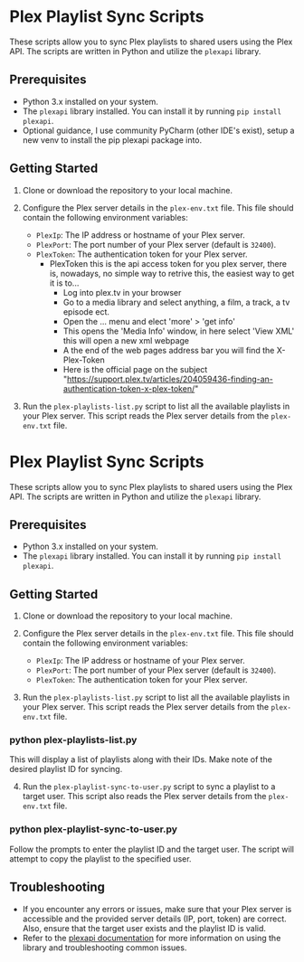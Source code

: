 # Plex Playlist Sync Scripts

These scripts allow you to sync Plex playlists to shared users using the Plex API. The scripts are written in Python and utilize the `plexapi` library.

## Prerequisites

- Python 3.x installed on your system.
- The `plexapi` library installed. You can install it by running `pip install plexapi`.
- Optional guidance, I use community PyCharm (other IDE's exist), setup a new venv to install the pip plexapi package into.

## Getting Started

1. Clone or download the repository to your local machine.

2. Configure the Plex server details in the `plex-env.txt` file. This file should contain the following environment variables:

   - `PlexIp`: The IP address or hostname of your Plex server.
   - `PlexPort`: The port number of your Plex server (default is `32400`).
   - `PlexToken`: The authentication token for your Plex server.
     - PlexToken this is the api access token for you plex server, there is, nowadays, no simple way to retrive this, the easiest way to get it is to...
       - Log into plex.tv in your browser 
       - Go to a media library and select anything, a film, a track, a tv episode ect.
       - Open the ... menu and elect 'more' > 'get info'
       - This opens the 'Media Info' window, in here select 'View XML' this will open a new xml webpage
       - A the end of the web pages address bar you will find the X-Plex-Token
       - Here is the official page on the subject "https://support.plex.tv/articles/204059436-finding-an-authentication-token-x-plex-token/"

3. Run the `plex-playlists-list.py` script to list all the available playlists in your Plex server. This script reads the Plex server details from the `plex-env.txt` file.

# Plex Playlist Sync Scripts

These scripts allow you to sync Plex playlists to shared users using the Plex API. The scripts are written in Python and utilize the `plexapi` library.

## Prerequisites

- Python 3.x installed on your system.
- The `plexapi` library installed. You can install it by running `pip install plexapi`.

## Getting Started

1. Clone or download the repository to your local machine.

2. Configure the Plex server details in the `plex-env.txt` file. This file should contain the following environment variables:

   - `PlexIp`: The IP address or hostname of your Plex server.
   - `PlexPort`: The port number of your Plex server (default is `32400`).
   - `PlexToken`: The authentication token for your Plex server.

3. Run the `plex-playlists-list.py` script to list all the available playlists in your Plex server. This script reads the Plex server details from the `plex-env.txt` file.

### python plex-playlists-list.py
This will display a list of playlists along with their IDs. Make note of the desired playlist ID for syncing.

4. Run the `plex-playlist-sync-to-user.py` script to sync a playlist to a target user. This script also reads the Plex server details from the `plex-env.txt` file.

### python plex-playlist-sync-to-user.py
Follow the prompts to enter the playlist ID and the target user. The script will attempt to copy the playlist to the specified user.

## Troubleshooting

- If you encounter any errors or issues, make sure that your Plex server is accessible and the provided server details (IP, port, token) are correct. Also, ensure that the target user exists and the playlist ID is valid.
- Refer to the [plexapi documentation](https://python-plexapi.readthedocs.io/) for more information on using the library and troubleshooting common issues.

